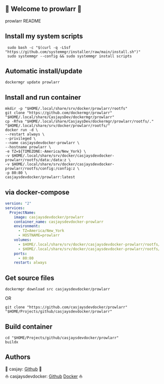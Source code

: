 ## 👋 Welcome to prowlarr 🚀  

prowlarr README  
  
  
## Install my system scripts  

```shell
 sudo bash -c "$(curl -q -LSsf "https://github.com/systemmgr/installer/raw/main/install.sh")"
 sudo systemmgr --config && sudo systemmgr install scripts  
```
  
## Automatic install/update  
  
```shell
dockermgr update prowlarr
```
  
## Install and run container
  
```shell
mkdir -p "$HOME/.local/share/srv/docker/prowlarr/rootfs"
git clone "https://github.com/dockermgr/prowlarr" "$HOME/.local/share/CasjaysDev/dockermgr/prowlarr"
cp -Rfva "$HOME/.local/share/CasjaysDev/dockermgr/prowlarr/rootfs/." "$HOME/.local/share/srv/docker/prowlarr/rootfs/"
docker run -d \
--restart always \
--privileged \
--name casjaysdevdocker-prowlarr \
--hostname prowlarr \
-e TZ=${TIMEZONE:-America/New_York} \
-v $HOME/.local/share/srv/docker/casjaysdevdocker-prowlarr/rootfs/data:/data:z \
-v $HOME/.local/share/srv/docker/casjaysdevdocker-prowlarr/rootfs/config:/config:z \
-p 80:80 \
casjaysdevdocker/prowlarr:latest
```
  
## via docker-compose  
  
```yaml
version: "2"
services:
  ProjectName:
    image: casjaysdevdocker/prowlarr
    container_name: casjaysdevdocker-prowlarr
    environment:
      - TZ=America/New_York
      - HOSTNAME=prowlarr
    volumes:
      - $HOME/.local/share/srv/docker/casjaysdevdocker-prowlarr/rootfs/data:/data:z
      - $HOME/.local/share/srv/docker/casjaysdevdocker-prowlarr/rootfs/config:/config:z
    ports:
      - 80:80
    restart: always
```
  
## Get source files  
  
```shell
dockermgr download src casjaysdevdocker/prowlarr
```
  
OR
  
```shell
git clone "https://github.com/casjaysdevdocker/prowlarr" "$HOME/Projects/github/casjaysdevdocker/prowlarr"
```
  
## Build container  
  
```shell
cd "$HOME/Projects/github/casjaysdevdocker/prowlarr"
buildx 
```
  
## Authors  
  
🤖 casjay: [Github](https://github.com/casjay) 🤖  
⛵ casjaysdevdocker: [Github](https://github.com/casjaysdevdocker) [Docker](https://hub.docker.com/u/casjaysdevdocker) ⛵  
